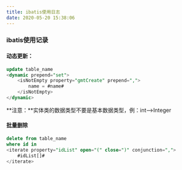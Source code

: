 ```yaml
---
title: ibatis使用日志
date: 2020-05-20 15:38:06
---
```



### ibatis使用记录
#### 动态更新：
```sql
update table_name
<dynamic prepend="set">
	<isNotEmpty property="gmtCreate" prepend=",">
		name = #name#
	</isNotEmpty>
</dynamic>
```
**注意：**实体类的数据类型不要是基本数据类型，例：int-->Integer
#### 批量删除
```sql
delete from table_name
where id in
<iterate property="idList" open="(" close=")" conjunction=",">
	#idList[]#
</iterate>
```
